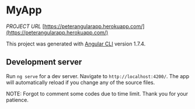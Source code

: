 # MyApp


*PROJECT URL* [https://peterangularapp.herokuapp.com/](https://peterangularapp.herokuapp.com/)

This project was generated with [Angular CLI](https://github.com/angular/angular-cli) version 1.7.4.

## Development server

Run `ng serve` for a dev server. Navigate to `http://localhost:4200/`. The app will automatically reload if you change any of the source files.

NOTE: Forgot to comment some codes due to time limit. Thank you for your patience.